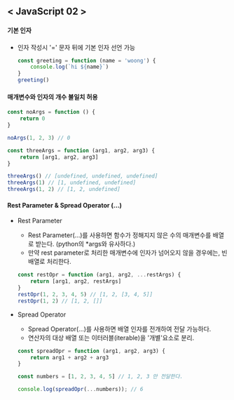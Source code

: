 ## < JavaScript 02 >

#### 기본 인자

- 인자 작성시 '=' 문자 뒤에 기본 인자 선언 가능

  ```js
  const greeting = function (name = 'woong') {
      console.log(`hi ${name}`)
  }
  greeting()
  ```

#### 매개변수와 인자의 개수 불일치 허용

```js
const noArgs = function () {
    return 0
}

noArgs(1, 2, 3) // 0

const threeArgs = function (arg1, arg2, arg3) {
    return [arg1, arg2, arg3]
}

threeArgs() // [undefined, undefined, undefined]
threeArgs(1) // [1, undefined, undefined]
threeArgs(1, 2) // [1, 2, undefined]
```

#### Rest Parameter & Spread Operator (...)

- Rest Parameter

  - Rest Parameter(...)를 사용하면 함수가 정해지지 않은 수의 매개변수를 배열로 받는다. (python의 *args와 유사하다.)
  - 만약 rest parameter로 처리한 매개변수에 인자가 넘어오지 않을 경우에는, 빈 배열로 처리한다.

  ```js
  const restOpr = function (arg1, arg2, ...restArgs) {
      return [arg1, arg2, restArgs]
  }
  restOpr(1, 2, 3, 4, 5) // [1, 2, [3, 4, 5]]
  restOpr(1, 2) // [1, 2, []]
  ```

- Spread Operator

  - Spread Operator(...)를 사용하면 배열 인자를 전개하여 전달 가능하다.
  - 연산자의 대상 배열 또는 이터러블(iterable)을 '개별'요소로 분리.

  ```js
  const spreadOpr = function (arg1, arg2, arg3) {
      return arg1 + arg2 + arg3
  }
  
  const numbers = [1, 2, 3, 4, 5] // 1, 2, 3 만 전달한다.
  
  console.log(spreadOpr(...numbers)); // 6
  ```

  
